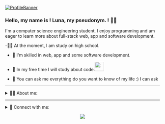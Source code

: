 [![ProfileBanner](https://github.com/lunax0390/lunax0390-stack/blob/main/designs/lunax0390-stack.gif)](https://lunax0390.is-a.dev/)

### Hello, my name is ! Luna, my pseudonym. ! 🙋‍♂
I'm a computer science engineering student.
I enjoy programming and am eager to learn more about full-stack web, app and software development.


-👨‍🎓 At the moment, I am study on high school.


- 🌱 I'm skilled in web, app and some software development.

- 👯 In my free time I will study about code.<img src="https://media.giphy.com/media/WUlplcMpOCEmTGBtBW/giphy.gif" width="30">

- 💬 You can ask me everything do you want to know of my life :) I can ask 

---

<div>
    <details active="true">
        <summary>👨‍💻 About me:</summary>
            <br>
<div> 
    - Technologies:
        <p><br>
            <img align="left" alt="cmulay | C++" width="22px" src="https://github.com/lunax0390/lunax0390-stack/blob/main/designs/mytech/c-plus-plus-logo.png" />
            <img align="left" alt="cmulay | HTML5" width="22px" src="https://github.com/lunax0390/lunax0390-stack/blob/main/designs/mytech/html-5.png" />
            <img align="left" alt="cmulay | CSS3" width="22px" src="https://github.com/lunax0390/lunax0390-stack/blob/main/designs/mytech/css3.png" />                      
            <img align="left" alt="cmulay | PHP" width="22px" src="https://github.com/lunax0390/lunax0390-stack/blob/main/designs/mytech/php-logo.png" />                      
            <img align="left" alt="cmulay | JAVA" width="22px" src="https://github.com/lunax0390/lunax0390-stack/blob/main/designs/mytech/java-coffee-cup-logo.png" />                      
            <img align="left" alt="cmulay | JavaScript" width="22px" src="https://github.com/lunax0390/lunax0390-stack/blob/main/designs/mytech/javascript-logo.png" />                      
            <img align="left" alt="cmulay | React" width="22px" src="https://github.com/lunax0390/lunax0390-stack/blob/main/designs/mytech/react-native.png" />                                         
            <img align="left" alt="cmulay | Android with Kotlin" width="22px" src="https://github.com/lunax0390/lunax0390-stack/blob/main/designs/mytech/kotlin.png" />                                          
            <img align="left" alt="cmulay | Swift" width="22px" src="https://github.com/lunax0390/lunax0390-stack/blob/main/designs/mytech/swift.png" />                      
            <img align="left" alt="cmulay | Python" width="22px" src="https://github.com/lunax0390/lunax0390-stack/blob/main/designs/mytech/python.png" />                      
        </p><br>
</div>

<br>

<div> 
     - IDE's and S/W Package Managers:
            <p><br>
                <img align="left" alt="lunax0390-stack | Adobe Dreamweaver" width="22px" src="https://github.com/lunax0390/lunax0390-stack/blob/main/designs/ide_packages/intellij-idea.png" />
                <img align="left" alt="lunax0390-stack | Adobe Dreamweaver" width="22px" src="https://github.com/lunax0390/lunax0390-stack/blob/main/designs/ide_packages/pycharm.png" />
                <img align="left" alt="lunax0390-stack | Visual Studio Code" width="22px" src="https://github.com/lunax0390/lunax0390-stack/blob/main/designs/ide_packages/visual-studio-logo.png" />
                <img align="left" alt="lunax0390-stack | Apple XCode" width="22px" src="https://github.com/lunax0390/lunax0390-stack/blob/main/designs/ide_packages/xcode.png" />
                <img align="left" alt="lunax0390-stack | Apple XCode" width="22px" src="https://github.com/lunax0390/lunax0390-stack/blob/main/designs/ide_packages/npm.png" />
                <img align="left" alt="lunax0390-stack | Apple XCode" width="22px" src="https://github.com/lunax0390/lunax0390-stack/blob/main/designs/ide_packages/homebrew.png" />
            </p><br>
</div>

<br>

<div> 
    - OS:
        <p><br>
            <img align="left" alt="lunax0390-stack | macOS" width="22px" src="https://github.com/lunax0390/lunax0390-stack/blob/main/designs/os/mac-os.png" />
            <img align="left" alt="lunax0390-stack | Windows" width="22px" src="https://github.com/lunax0390/lunax0390-stack/blob/main/designs/os/windows-client.png" />                      
        </p>
        <br>
</div>
    </details>
</div>

---

<div>
    <details active="true">
        <summary> 🔗 Connect with me:</summary>
            <br>
            <div> 
 - Visit:
 <p>
  
  [<img align="left" alt="cmulay | Portfolio" width="22px" src="https://github.com/lunax0390/lunax0390-stack/blob/main/designs/socials/domain.png" />](https://lunax0390.is-a.dev/)
  
 </p> <br>
</div>

<br>

<div>
  - Social (I have only email contact):
 <p>
  
  [<img align="left" alt="lunax0390-stack | Mail" width="22px" src="https://github.com/lunax0390/lunax0390-stack/blob/main/designs/socials/gmail.png" />](mailto:moonsec99@gmail.com)
 
 </p>
</div>
            <br>
    </details>
</div>




<p align="center">
<img src="https://img.shields.io/badge/%F0%9F%8F%86%20Made%20With%20%E2%9D%A4%20In-Thailand-green"/>

</p>
